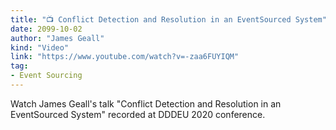 ```yaml
---
title: "📺 Conflict Detection and Resolution in an EventSourced System"
date: 2099-10-02
author: "James Geall"
kind: "Video"
link: "https://www.youtube.com/watch?v=-zaa6FUYIQM"
tag:
- Event Sourcing
---
```


Watch James Geall's talk "Conflict Detection and Resolution in an EventSourced System" recorded at DDDEU 2020 conference.

<!-- more -->

<YouTube id="-zaa6FUYIQM"></YouTube>
